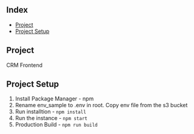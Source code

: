 ## Index

- [Project](#project)
- [Project Setup](#project-setup)

## Project

CRM Frontend

## Project Setup

1. Install Package Manager - npm
2. Rename env_sample to .env in root. Copy env file from the s3 bucket
3. Run installtion - `npm install`
4. Run the instance - `npm start`
5. Production Build - `npm run build`
